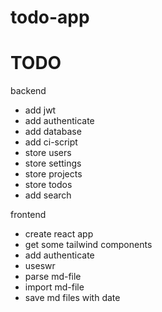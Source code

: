 # todo-app

# TODO

backend

- add jwt
- add authenticate
- add database
- add ci-script
- store users
- store settings
- store projects
- store todos
- add search

frontend

- create react app
- get some tailwind components
- add authenticate
- useswr
- parse md-file
- import md-file
- save md files with date
